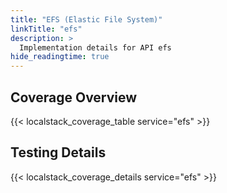 ```yaml
---
title: "EFS (Elastic File System)"
linkTitle: "efs"
description: >
  Implementation details for API efs
hide_readingtime: true
---
```


## Coverage Overview

{{< localstack_coverage_table service="efs" >}}

## Testing Details

{{< localstack_coverage_details service="efs" >}}
